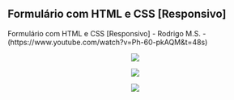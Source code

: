 ## Formulário com HTML e CSS [Responsivo]

<p>Formulário com HTML e CSS [Responsivo] - Rodrigo M.S. - (https://www.youtube.com/watch?v=Ph-60-pkAQM&t=48s)</p>
<p align="center">
<img src="https://media.discordapp.net/attachments/534358018742026246/900032458639151174/desktop.JPG?width=622&height=421"></img>
</p>
<p align="center">
<img src="https://media.discordapp.net/attachments/534358018742026246/900032474728517672/fdsarwr.JPG?width=409&height=368"></img>
</p>
<p align="center">
<img src="https://media.discordapp.net/attachments/534358018742026246/900032484908072960/mobile.JPG?width=217&height=422"></img>
</p>
